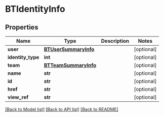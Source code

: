 # BTIdentityInfo

## Properties
Name | Type | Description | Notes
------------ | ------------- | ------------- | -------------
**user** | [**BTUserSummaryInfo**](BTUserSummaryInfo.md) |  | [optional] 
**identity_type** | **int** |  | [optional] 
**team** | [**BTTeamSummaryInfo**](BTTeamSummaryInfo.md) |  | [optional] 
**name** | **str** |  | [optional] 
**id** | **str** |  | [optional] 
**href** | **str** |  | [optional] 
**view_ref** | **str** |  | [optional] 

[[Back to Model list]](../README.md#documentation-for-models) [[Back to API list]](../README.md#documentation-for-api-endpoints) [[Back to README]](../README.md)


